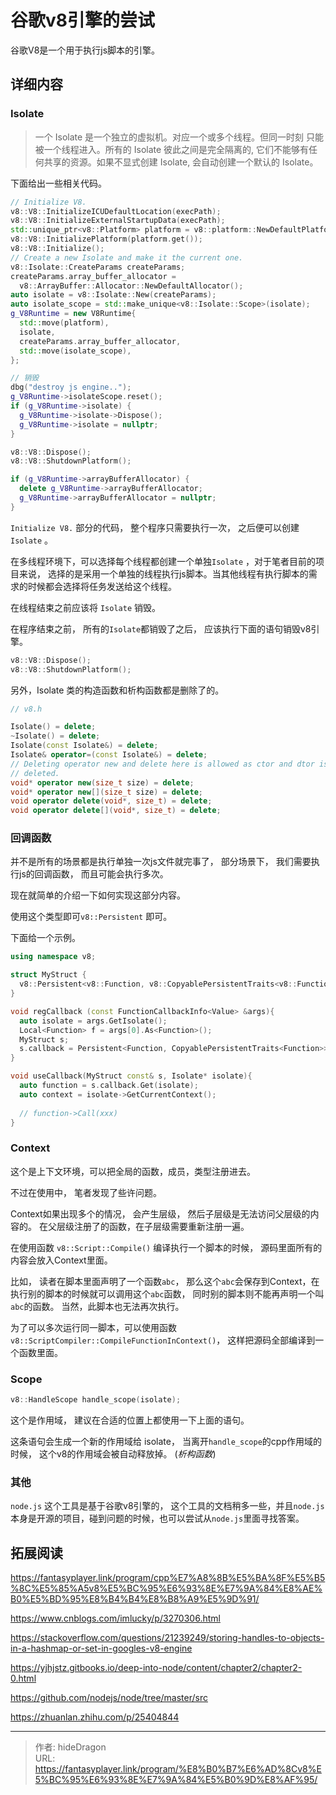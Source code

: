 # 谷歌v8引擎的尝试


谷歌V8是一个用于执行js脚本的引擎。



## 详细内容

### Isolate

> 一个 Isolate 是一个独立的虚拟机。对应一个或多个线程。但同一时刻 只能被一个线程进入。所有的 Isolate 彼此之间是完全隔离的, 它们不能够有任何共享的资源。如果不显式创建 Isolate, 会自动创建一个默认的 Isolate。

下面给出一些相关代码。

```cpp
// Initialize V8.
v8::V8::InitializeICUDefaultLocation(execPath);
v8::V8::InitializeExternalStartupData(execPath);
std::unique_ptr<v8::Platform> platform = v8::platform::NewDefaultPlatform();
v8::V8::InitializePlatform(platform.get());
v8::V8::Initialize();
// Create a new Isolate and make it the current one.
v8::Isolate::CreateParams createParams;
createParams.array_buffer_allocator =
  v8::ArrayBuffer::Allocator::NewDefaultAllocator();
auto isolate = v8::Isolate::New(createParams);
auto isolate_scope = std::make_unique<v8::Isolate::Scope>(isolate);
g_V8Runtime = new V8Runtime{
  std::move(platform),
  isolate,
  createParams.array_buffer_allocator,
  std::move(isolate_scope),
};

// 销毁
dbg("destroy js engine..");
g_V8Runtime->isolateScope.reset();
if (g_V8Runtime->isolate) {
  g_V8Runtime->isolate->Dispose();
  g_V8Runtime->isolate = nullptr;
}

v8::V8::Dispose();
v8::V8::ShutdownPlatform();

if (g_V8Runtime->arrayBufferAllocator) {
  delete g_V8Runtime->arrayBufferAllocator;
  g_V8Runtime->arrayBufferAllocator = nullptr;
}

```

`Initialize V8.` 部分的代码， 整个程序只需要执行一次， 之后便可以创建`Isolate` 。 

在多线程环境下，可以选择每个线程都创建一个单独`Isolate` ，对于笔者目前的项目来说， 选择的是采用一个单独的线程执行js脚本。当其他线程有执行脚本的需求的时候都会选择将任务发送给这个线程。

在线程结束之前应该将 `Isolate` 销毁。 

在程序结束之前， 所有的`Isolate`都销毁了之后， 应该执行下面的语句销毁v8引擎。

```cpp
v8::V8::Dispose();
v8::V8::ShutdownPlatform();
```



另外，Isolate 类的构造函数和析构函数都是删除了的。

```cpp
// v8.h

Isolate() = delete;
~Isolate() = delete;
Isolate(const Isolate&) = delete;
Isolate& operator=(const Isolate&) = delete;
// Deleting operator new and delete here is allowed as ctor and dtor is also
// deleted.
void* operator new(size_t size) = delete;
void* operator new[](size_t size) = delete;
void operator delete(void*, size_t) = delete;
void operator delete[](void*, size_t) = delete;
```



### 回调函数

并不是所有的场景都是执行单独一次js文件就完事了， 部分场景下， 我们需要执行js的回调函数， 而且可能会执行多次。

现在就简单的介绍一下如何实现这部分内容。 

使用这个类型即可`v8::Persistent` 即可。

下面给一个示例。 

```cpp
using namespace v8;

struct MyStruct {
  v8::Persistent<v8::Function, v8::CopyablePersistentTraits<v8::Function>> callback;
}

void regCallback (const FunctionCallbackInfo<Value> &args){
  auto isolate = args.GetIsolate();
  Local<Function> f = args[0].As<Function>();
  MyStruct s;
  s.callback = Persistent<Function, CopyablePersistentTraits<Function>>(isolate,f);
}

void useCallback(MyStruct const& s, Isolate* isolate){
  auto function = s.callback.Get(isolate);
  auto context = isolate->GetCurrentContext();
  
  // function->Call(xxx)  
}
```



### Context

这个是上下文环境，可以把全局的函数，成员，类型注册进去。

不过在使用中， 笔者发现了些许问题。 

Context如果出现多个的情况， 会产生层级， 然后子层级是无法访问父层级的内容的。 在父层级注册了的函数，在子层级需要重新注册一遍。

在使用函数 `v8::Script::Compile()` 编译执行一个脚本的时候， 源码里面所有的内容会放入Context里面。 

比如， 读者在脚本里面声明了一个函数`abc`， 那么这个`abc`会保存到Context，在执行别的脚本的时候就可以调用这个`abc`函数， 同时别的脚本则不能再声明一个叫`abc`的函数。 当然，此脚本也无法再次执行。

为了可以多次运行同一脚本，可以使用函数`v8::ScriptCompiler::CompileFunctionInContext()`， 这样把源码全部编译到一个函数里面。



### Scope

```cpp
v8::HandleScope handle_scope(isolate);
```

这个是作用域， 建议在合适的位置上都使用一下上面的语句。

这条语句会生成一个新的作用域给 isolate， 当离开`handle_scope`的cpp作用域的时候， 这个v8的作用域会被自动释放掉。 (*析构函数*)

 

### 其他

`node.js` 这个工具是基于谷歌v8引擎的， 这个工具的文档稍多一些，并且`node.js`本身是开源的项目，碰到问题的时候，也可以尝试从`node.js`里面寻找答案。 



## 拓展阅读

https://fantasyplayer.link/program/cpp%E7%A8%8B%E5%BA%8F%E5%B5%8C%E5%85%A5v8%E5%BC%95%E6%93%8E%E7%9A%84%E8%AE%B0%E5%BD%95%E8%B4%B4%E8%B8%A9%E5%9D%91/

https://www.cnblogs.com/imlucky/p/3270306.html

https://stackoverflow.com/questions/21239249/storing-handles-to-objects-in-a-hashmap-or-set-in-googles-v8-engine

https://yjhjstz.gitbooks.io/deep-into-node/content/chapter2/chapter2-0.html

https://github.com/nodejs/node/tree/master/src

https://zhuanlan.zhihu.com/p/25404844


---

> 作者: hideDragon  
> URL: https://fantasyplayer.link/program/%E8%B0%B7%E6%AD%8Cv8%E5%BC%95%E6%93%8E%E7%9A%84%E5%B0%9D%E8%AF%95/  

